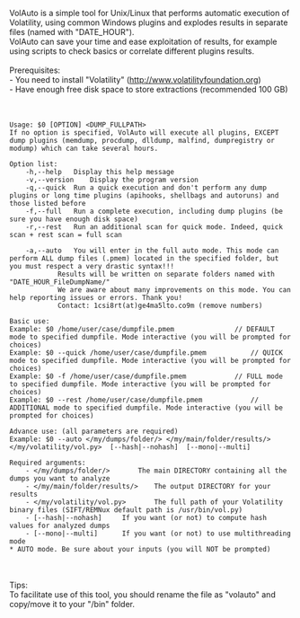 VolAuto is a simple tool for Unix/Linux that performs automatic execution of Volatility, using common Windows plugins and explodes results in separate files (named with "DATE_HOUR").<br />
VolAuto can save your time and ease exploitation of results, for example using scripts to check basics or correlate different plugins results.
<br /><br />
Prerequisites:<br />
	- You need to install "Volatility" (http://www.volatilityfoundation.org)<br />
	- Have enough free disk space to store extractions (recommended 100 GB)<br />
<br /><br />
```
Usage: $0 [OPTION] <DUMP_FULLPATH>
If no option is specified, VolAuto will execute all plugins, EXCEPT dump plugins (memdump, procdump, dlldump, malfind, dumpregistry or modump) which can take several hours.

Option list:
	-h,--help	Display this help message
	-v,--version	Display the program version
	-q,--quick	Run a quick execution and don't perform any dump plugins or long time plugins (apihooks, shellbags and autoruns) and those listed before
	-f,--full	Run a complete execution, including dump plugins (be sure you have enough disk space)
	-r,--rest	Run an additional scan for quick mode. Indeed, quick scan + rest scan = full scan

	-a,--auto	You will enter in the full auto mode. This mode can perform ALL dump files (.pmem) located in the specified folder, but you must respect a very drastic syntax!!!
			Results will be written on separate folders named with "DATE_HOUR_FileDumpName/"
			We are aware about many improvements on this mode. You can help reporting issues or errors. Thank you!
			Contact: 1csi8rt(at)ge4ma5lto.co9m (remove numbers)

Basic use:
Example: $0 /home/user/case/dumpfile.pmem				// DEFAULT mode to specified dumpfile. Mode interactive (you will be prompted for choices)
Example: $0 --quick /home/user/case/dumpfile.pmem			// QUICK mode to specified dumpfile. Mode interactive (you will be prompted for choices)
Example: $0 -f /home/user/case/dumpfile.pmem			// FULL mode to specified dumpfile. Mode interactive (you will be prompted for choices)
Example: $0 --rest /home/user/case/dumpfile.pmem			// ADDITIONAL mode to specified dumpfile. Mode interactive (you will be prompted for choices)

Advance use: (all parameters are required)
Example: $0 --auto </my/dumps/folder/> </my/main/folder/results/> </my/volatility/vol.py>  [--hash|--nohash]  [--mono|--multi]

Required arguments:
	- </my/dumps/folder/>		The main DIRECTORY containing all the dumps you want to analyze
	- </my/main/folder/results/>	The output DIRECTORY for your results
	- </my/volatility/vol.py>		The full path of your Volatility binary files (SIFT/REMNux default path is /usr/bin/vol.py)
 	- [--hash|--nohash]		If you want (or not) to compute hash values for analyzed dumps
	- [--mono|--multi]		If you want (or not) to use multithreading mode
* AUTO mode. Be sure about your inputs (you will NOT be prompted)
```
<br /><br />
Tips:<br />
To facilitate use of this tool, you should rename the file as "volauto" and copy/move it to your "/bin" folder.
